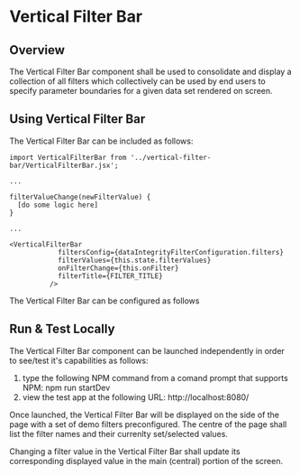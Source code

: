 # Vertical Filter Bar

## Overview
The Vertical Filter Bar component shall be used to consolidate and display a collection of all filters which collectively can be used by end users to specify parameter boundaries for a given data set rendered on screen.

## Using Vertical Filter Bar

The Vertical Filter Bar can be included as follows:

```
import VerticalFilterBar from '../vertical-filter-bar/VerticalFilterBar.jsx';

...

filterValueChange(newFilterValue) {
  [do some logic here]
}

...

<VerticalFilterBar
            filtersConfig={dataIntegrityFilterConfiguration.filters}
            filterValues={this.state.filterValues}
            onFilterChange={this.onFilter}
            filterTitle={FILTER_TITLE}
          />
```

The Vertical Filter Bar can be configured as follows



## Run & Test Locally
The Vertical Filter Bar component can be launched independently in order to see/test it's capabilities as follows:

1. type the following NPM command from a comand prompt that supports NPM: npm run startDev
3. view the test app at the following URL: http://localhost:8080/

Once launched, the Vertical Filter Bar will be displayed on the side of the page with a set of demo filters preconfigured. The centre of the page shall list the filter names and their currenlty set/selected values.

Changing a filter value in the Vertical Filter Bar shall update its corresponding displayed value in the main (central) portion of the screen.



